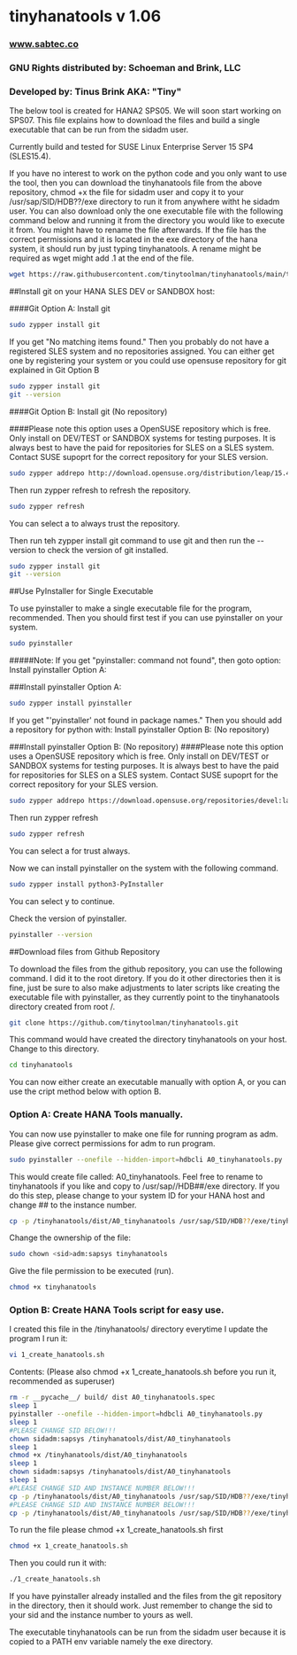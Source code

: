 ﻿# tinyhanatools v 1.06
### www.sabtec.co
### GNU Rights distributed by: Schoeman and Brink, LLC
### Developed by: Tinus Brink AKA: "Tiny"

The below tool is created for HANA2 SPS05.  We will soon start working on SPS07.  This file explains how to download the files and build a single executable that can be run from the sidadm user.  

Currently build and tested for SUSE Linux Enterprise Server 15 SP4 (SLES15.4).  

If you have no interest to work on the python code and you only want to use the tool, then you can download the tinyhanatools file from the above repository, chmod +x the file for sidadm user and copy it to your /usr/sap/SID/HDB??/exe directory to run it from anywhere witht he sidadm user.  You can also download only the one executable file with the following command below and running it from the directory you would like to execute it from.  You might have to rename the file afterwards.  If the file has the correct permissions and it is located in the exe directory of the hana system, it should run by just typing tinyhanatools.  A rename might be required as wget might add .1 at the end of the file.

```sh
wget https://raw.githubusercontent.com/tinytoolman/tinyhanatools/main/tinyhanatools
```

##Install git on your HANA SLES DEV or SANDBOX host:

####Git Option A: Install git

```sh
sudo zypper install git
```

If you get "No matching items found." Then you probably do not have a registered SLES system and no repositories assigned.
You can either get one by registering your system or you could use opensuse repository for git explained in Git Option B

```sh
sudo zypper install git
git --version
```

####Git Option B: Install git (No repository)

####Please note this option uses a OpenSUSE repository which is free.  Only install on DEV/TEST or SANDBOX systems for testing purposes.  It is always best to have the paid for repositories for SLES on a SLES system.  Contact SUSE supoprt for the correct repository for your SLES version.

```sh
sudo zypper addrepo http://download.opensuse.org/distribution/leap/15.4/repo/oss/ SLES-SDK
```

Then run zypper refresh to refresh the repository.

```sh
sudo zypper refresh
```

You can select a to always trust the repository.

Then run teh zypper install git command to use git and then run the --version to check the version of git installed.

```sh
sudo zypper install git
git --version
```

##Use PyInstaller for Single Executable

To use pyinstaller to make a single executable file for the program, recommended.  Then you should first test if you can use pyinstaller on your system.

```sh
sudo pyinstaller
```

#####Note:  If you get "pyinstaller: command not found", then goto option: Install pyinstaller Option A:

###Install pyinstaller Option A:

```sh
sudo zypper install pyinstaller
```

If you get "'pyinstaller' not found in package names." Then you should add a repository for python with: Install pyinstaller Option B: (No repository)

###Install pyinstaller Option B: (No repository)
####Please note this option uses a OpenSUSE repository which is free.  Only install on DEV/TEST or SANDBOX systems for testing purposes.  It is always best to have the paid for repositories for SLES on a SLES system.  Contact SUSE supoprt for the correct repository for your SLES version.

```sh
sudo zypper addrepo https://download.opensuse.org/repositories/devel:languages:python/15.5/devel:languages:python.repo
```

Then run zypper refresh

```sh
sudo zypper refresh
```

You can select a for trust always.

Now we can install pyinstaller on the system with the following command.

```sh
sudo zypper install python3-PyInstaller
```

You can select y to continue.

Check the version of pyinstaller.

```sh
pyinstaller --version
```

##Download files from Github Repository

To download the files from the github repository, you can use the following command.  I did it to the root diretory. If you do it other directories then it is fine, just be sure to also make adjustments to later scripts like creating the executable file with pyinstaller, as they currently point to the tinyhanatools directory created from root /.

```sh
git clone https://github.com/tinytoolman/tinyhanatools.git
```

This command would have created the directory tinyhanatools on your host.  Change to this directory.

```sh
cd tinyhanatools
```

You can now either create an executable manually with option A, or you can use the cript method below with option B.

### Option A: Create HANA Tools manually.

You can now use pyinstaller to make one file for running program as <sid>adm.  Please give correct permissions for <sid>adm to run program.

```sh
sudo pyinstaller --onefile --hidden-import=hdbcli A0_tinyhanatools.py
```

This would create file called:  A0_tinyhanatools.  Feel free to rename to tinyhanatools if you like and copy to /usr/sap/<sid>/HDB##/exe directory.
If you do this step, please change <sid> to your system ID for your HANA host and change ## to the instance number.

```sh
cp -p /tinyhanatools/dist/A0_tinyhanatools /usr/sap/SID/HDB??/exe/tinyhanatools
```

Change the ownership of the file:

```sh
sudo chown <sid>adm:sapsys tinyhanatools
```

Give the file permission to be executed (run).

```sh
chmod +x tinyhanatools
```

### Option B: Create HANA Tools script for easy use.

I created this file in the /tinyhanatools/ directory everytime I update the program I run it:

```sh
vi 1_create_hanatools.sh
```

Contents: (Please also chmod +x 1_create_hanatools.sh before you run it, recommended as superuser)

```sh
rm -r __pycache__/ build/ dist A0_tinyhanatools.spec
sleep 1
pyinstaller --onefile --hidden-import=hdbcli A0_tinyhanatools.py
sleep 1
#PLEASE CHANGE SID BELOW!!!
chown sidadm:sapsys /tinyhanatools/dist/A0_tinyhanatools
sleep 1
chmod +x /tinyhanatools/dist/A0_tinyhanatools
sleep 1
chown sidadm:sapsys /tinyhanatools/dist/A0_tinyhanatools
sleep 1
#PLEASE CHANGE SID AND INSTANCE NUMBER BELOW!!!
cp -p /tinyhanatools/dist/A0_tinyhanatools /usr/sap/SID/HDB??/exe/tinyhanatools
#PLEASE CHANGE SID AND INSTANCE NUMBER BELOW!!!
cp -p /tinyhanatools/dist/A0_tinyhanatools /usr/sap/SID/HDB??/exe/tinyhanatools
```

To run the file please chmod +x 1_create_hanatools.sh first

```sh
chmod +x 1_create_hanatools.sh
```

Then you could run it with:

```sh
./1_create_hanatools.sh
```

If you have pyinstaller already installed and the files from the git repository in the directory, then it should work.
Just remember to change the sid to your sid and the instance number to yours as well.

The executable tinyhanatools can be run from the sidadm user because it is copied to a PATH env variable namely the exe directory.
